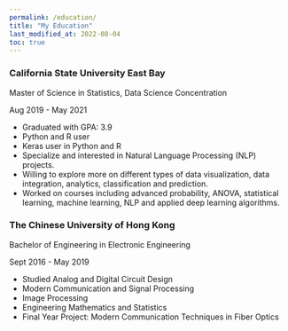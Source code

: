 ```yaml
---
permalink: /education/
title: "My Education"
last_modified_at: 2022-08-04
toc: true
---
```


### California State University East Bay
Master of Science in Statistics, Data Science Concentration

Aug 2019 - May 2021

- Graduated with GPA: 3.9
- Python and R user
- Keras user in Python and R
- Specialize and interested in Natural Language Processing (NLP) projects.
- Willing to explore more on different types of data visualization, data integration, analytics, classification and prediction.
- Worked on courses including advanced probability, ANOVA, statistical learning, machine learning, NLP and applied deep learning algorithms.

### The Chinese University of Hong Kong
Bachelor of Engineering in Electronic Engineering

Sept 2016 - May 2019

- Studied Analog and Digital Circuit Design
- Modern Communication and Signal Processing
- Image Processing
- Engineering Mathematics and Statistics
- Final Year Project: Modern Communication Techniques in Fiber Optics
